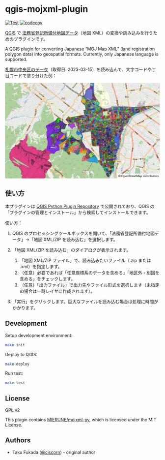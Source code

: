 # qgis-mojxml-plugin

[![Test](https://github.com/MIERUNE/qgis-mojxml-plugin/actions/workflows/test.yml/badge.svg)](https://github.com/MIERUNE/qgis-mojxml-plugin/actions/workflows/test.yml) [![codecov](https://codecov.io/gh/MIERUNE/qgis-mojxml-plugin/branch/main/graph/badge.svg?token=YKAY0VKZOT)](https://codecov.io/gh/MIERUNE/qgis-mojxml-plugin)

[QGIS](https://qgis.org/) で [法務省登記所備付地図データ](https://front.geospatial.jp/moj-chizu-xml-download/)（地図 XML）の変換や読み込みを行うためのプラグインです。

A QGIS plugin for converting Japanese “MOJ Map XML” (land registration polygon data) into geospatial formats. Currently, only Japanese language is supported.

[札幌市中央区のデータ](https://www.geospatial.jp/ckan/dataset/houmusyouchizu-2022-1-1)（取得日: 2023-03-15）を読み込んで、大字コードや丁目コードで塗り分けた例：

![札幌市中央区のデータを読み込んだ例](./docs/images/example_output.jpg)

## 使い方

本プラグインは [QGIS Python Plugin Repository](https://plugins.qgis.org/plugins/mojxml_plugin/) で公開されており、QGIS の「プラグインの管理とインストール」から検索してインストールできます。

使い方：

1. QGIS のプロセッシングツールボックスを開いて、「法務省登記所備付地図データ」→「地図 XML/ZIP を読み込む」を選択します。
2. 「地図 XML/ZIP を読み込む」のダイアログが表示されます。

   1. 「地図 XML/ZIP ファイル」で、読み込みたいファイル（.zip または .xml）を指定します。
   2. （任意）必要であれば「任意座標系のデータを含める」「地区外・別図を含める」をチェックします。
   3. （任意）「出力ファイル」で出力先やファイル形式を選択します（未指定の場合は一時レイヤに作成されます）。

3. 「実行」をクリックします。巨大なファイルを読み込む場合は処理に時間がかかります。

## Development

Setup development environment:

```bash
make init
```

Deploy to QGIS:

```bash
make deploy
```

Run test:

```bash
make test
```

## License

GPL v2

This plugin contains [MIERUNE/mojxml-py](https://github.com/MIERUNE/mojxml-py), which is licensed under the MIT License.

## Authors

- Taku Fukada ([@ciscorn](https://github.com/ciscorn)) - original author

